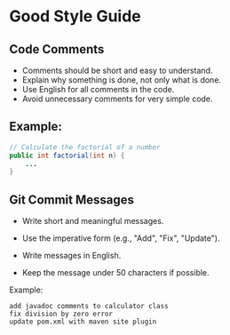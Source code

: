 # Good Style Guide

## Code Comments

- Comments should be short and easy to understand.
- Explain why something is done, not only what is done.
- Use English for all comments in the code.
- Avoid unnecessary comments for very simple code.

## Example:

```java
// Calculate the factorial of a number
public int factorial(int n) {
    ...
}
```

## Git Commit Messages
- Write short and meaningful messages.

- Use the imperative form (e.g., "Add", "Fix", "Update").

-  Write messages in English.

-  Keep the message under 50 characters if possible.

Example:

```
add javadoc comments to calculator class
fix division by zero error
update pom.xml with maven site plugin
```
